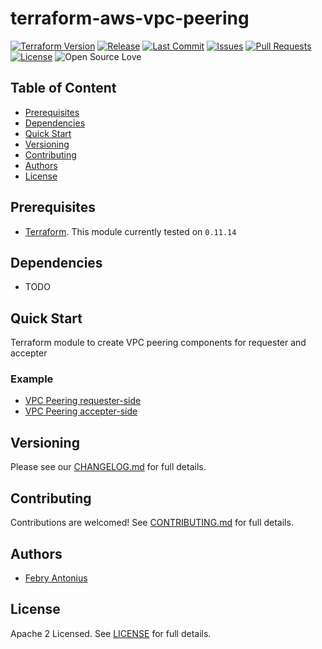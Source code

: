 # terraform-aws-vpc-peering

[![Terraform Version](https://img.shields.io/badge/Terraform%20Version->=0.11.14,_<0.12.0-blue.svg)](https://releases.hashicorp.com/terraform/)
[![Release](https://img.shields.io/github/release/traveloka/terraform-aws-vpc-peering.svg)](https://github.com/traveloka/terraform-aws-vpc-peering/releases)
[![Last Commit](https://img.shields.io/github/last-commit/traveloka/terraform-aws-vpc-peering.svg)](https://github.com/traveloka/terraform-aws-vpc-peering/commits/master)
[![Issues](https://img.shields.io/github/issues/traveloka/terraform-aws-vpc-peering.svg)](https://github.com/traveloka/terraform-aws-vpc-peering/issues)
[![Pull Requests](https://img.shields.io/github/issues-pr/traveloka/terraform-aws-vpc-peering.svg)](https://github.com/traveloka/terraform-aws-vpc-peering/pulls)
[![License](https://img.shields.io/github/license/traveloka/terraform-aws-vpc-peering.svg)](https://github.com/traveloka/terraform-aws-vpc-peering/blob/master/LICENSE)
![Open Source Love](https://badges.frapsoft.com/os/v1/open-source.png?v=103)

## Table of Content

- [Prerequisites](#Prerequisites)
- [Dependencies](#Dependencies)
- [Quick Start](#Quick-Start)
- [Versioning](#Versioning)
- [Contributing](#Contributing)
- [Authors](#Authors)
- [License](#License)

## Prerequisites

- [Terraform](https://releases.hashicorp.com/terraform/). This module currently tested on `0.11.14`

## Dependencies

- TODO

## Quick Start

Terraform module to create VPC peering components for requester and accepter

### Example
* [VPC Peering requester-side](https://github.com/traveloka/terraform-aws-vpc-peering/tree/master/examples/requester)
* [VPC Peering accepter-side](https://github.com/traveloka/terraform-aws-vpc-peering/tree/master/examples/accepter)

<!-- BEGINNING OF PRE-COMMIT-TERRAFORM DOCS HOOK -->

<!-- END OF PRE-COMMIT-TERRAFORM DOCS HOOK -->

## Versioning

Please see our [CHANGELOG.md](./CHANGELOG.md) for full details.

## Contributing

Contributions are welcomed! See [CONTRIBUTING.md](./CONTRIBUTING.md) for full details.

## Authors

- [Febry Antonius](https://github.com/febryantonius)

## License

Apache 2 Licensed. See [LICENSE](./LICENSE) for full details.
